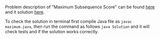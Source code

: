 Problem description of "Maximum Subsequence Score" can be found [here](https://leetcode.com/problems/maximum-subsequence-score/) and it solution [here](https://github.com/aurimas13/Solutions-To-Problems/blob/main/LeetCode/Java%20Solutions/Maximum%20Subsequence%20Score/maximum.java).

To check the solution in terminal first compile Java file as `javac maximum.java`, then run the command as follows `java Solution` and it will check tests and if the solution works correctly.